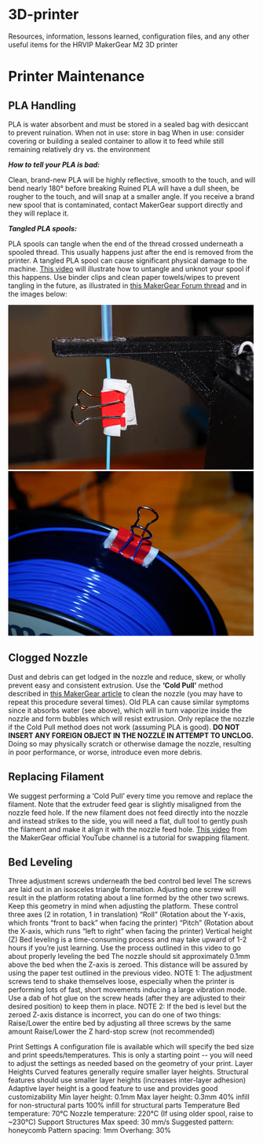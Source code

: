 # 3D-printer
Resources, information, lessons learned, configuration files, and any other useful items for the HRVIP MakerGear M2 3D printer

Printer Maintenance
===================

PLA Handling
------------
PLA is water absorbent and must be stored in a sealed bag with desiccant to prevent ruination.
When not in use: store in bag
When in use: consider covering or building a sealed container to allow it to feed while still remaining relatively dry vs. the environment

_**How to tell your PLA is bad:**_

Clean, brand-new PLA will be highly reflective, smooth to the touch, and will bend nearly 180° before breaking
Ruined PLA will have a dull sheen, be rougher to the touch, and will snap at a smaller angle.
If you receive a brand new spool that is contaminated, contact MakerGear support directly and they will replace it.


_**Tangled PLA spools:**_

PLA spools can tangle when the end of the thread crossed underneath a spooled thread.
This usually happens just after the end is removed from the printer.
A tangled PLA spool can cause significant physical damage to the machine.
[This video](https://www.youtube.com/watch?v=lE9LchCtKL4) will illustrate how to untangle and unknot your spool if this happens.
Use binder clips and clean paper towels/wipes to prevent tangling in the future, as illustrated in [this MakerGear Forum thread](http://forum.makergear.com/viewtopic.php?f=11&t=2772&p=17361#p17361) and in the images below:

![Image](images/Clips-002.jpg) ![Image](images/Clips-003.jpg)


Clogged Nozzle
--------------

Dust and debris can get lodged in the nozzle and reduce, skew, or wholly prevent easy and consistent extrusion.
Use the **‘Cold Pull’** method described in [this MakerGear article](https://makergear.zendesk.com/hc/en-us/articles/115005186283-The-Cold-Pull-Nozzle-Cleaning-Method) to clean the nozzle (you may have to repeat this procedure several times).
Old PLA can cause similar symptoms since it absorbs water (see above), which will in turn vaporize inside the nozzle and form bubbles which will resist extrusion.
Only replace the nozzle if the Cold Pull method does not work (assuming PLA is good).
**DO NOT INSERT ANY FOREIGN OBJECT IN THE NOZZLE IN ATTEMPT TO UNCLOG.**
Doing so may physically scratch or otherwise damage the nozzle, resulting in poor performance, or worse, introduce even more debris.


Replacing Filament
------------------

We suggest performing a ‘Cold Pull’ every time you remove and replace the filament.
Note that the extruder feed gear is slightly misaligned from the nozzle feed hole.
If the new filament does not feed directly into the nozzle and instead strikes to the side, you will need a flat, dull tool to gently push the filament and make it align it with the nozzle feed hole.
[This video](https://www.youtube.com/watch?v=Ni7xN4616No) from the MakerGear official YouTube channel is a tutorial for swapping filament.


Bed Leveling
------------
Three adjustment screws underneath the bed control bed level
The screws are laid out in an isosceles triangle formation. Adjusting one screw will result in the platform rotating about a line formed by the other two screws. Keep this geometry in mind when adjusting the platform.
These control three axes (2 in rotation, 1 in translation)
“Roll” (Rotation about the Y-axis, which fronts “front to back” when facing the printer)
“Pitch” (Rotation about the X-axis, which runs “left to right” when facing the printer)
Vertical height (Z)
Bed leveling is a time-consuming process and may take upward of 1-2 hours if you’re just learning.
Use the process outlined in this video to go about properly leveling the bed
The nozzle should sit approximately 0.1mm above the bed when the Z-axis is zeroed. This distance will be assured by using the paper test outlined in the previous video.
NOTE 1: The adjustment screws tend to shake themselves loose, especially when the printer is performing lots of fast, short movements inducing a large vibration mode. Use a dab of hot glue on the screw heads (after they are adjusted to their desired position) to keep them in place.
NOTE 2: If the bed is level but the zeroed Z-axis distance is incorrect, you can do one of two things:
Raise/Lower the entire bed by adjusting all three screws by the same amount
Raise/Lower the Z hard-stop screw (not recommended)



Print Settings
A configuration file is available which will specify the bed size and print speeds/temperatures. This is only a starting point -- you will need to adjust the settings as needed based on the geometry of your print.
Layer Heights
Curved features generally require smaller layer heights.
Structural features should use smaller layer heights (increases inter-layer adhesion)
Adaptive layer height is a good feature to use and provides good customizability
Min layer height: 0.1mm
Max layer height: 0.3mm
40% infill for non-structural parts
100% infill for structural parts
Temperature
Bed temperature: 70°C
Nozzle temperature: 220°C (If using older spool, raise to ~230°C)
Support Structures
Max speed: 30 mm/s
Suggested pattern: honeycomb
Pattern spacing: 1mm
Overhang: 30%

